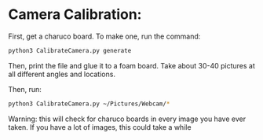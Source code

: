 # Camera Calibration:
First, get a charuco board. To make one, run the command:
```bash
python3 CalibrateCamera.py generate
```
Then, print the file and glue it to a foam board. Take about 30-40 pictures at all different angles and locations. 

Then, run:
```bash
python3 CalibrateCamera.py ~/Pictures/Webcam/*
```
Warning: this will check for charuco boards in every image you have ever taken. If you have a lot of images, this could take a while



